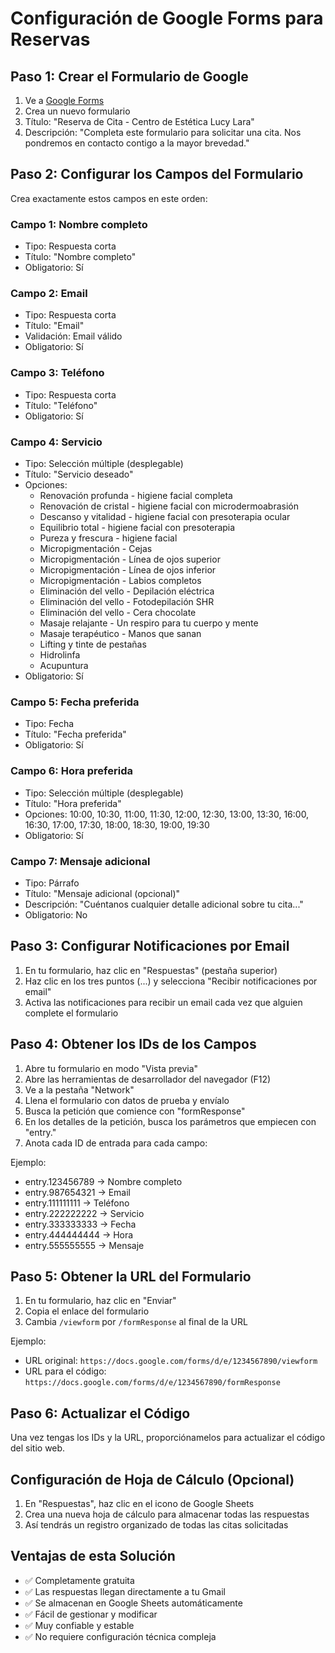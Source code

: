 # Configuración de Google Forms para Reservas

## Paso 1: Crear el Formulario de Google

1. Ve a [Google Forms](https://forms.google.com)
2. Crea un nuevo formulario
3. Título: "Reserva de Cita - Centro de Estética Lucy Lara"
4. Descripción: "Completa este formulario para solicitar una cita. Nos pondremos en contacto contigo a la mayor brevedad."

## Paso 2: Configurar los Campos del Formulario

Crea exactamente estos campos en este orden:

### Campo 1: Nombre completo
- Tipo: Respuesta corta
- Título: "Nombre completo"
- Obligatorio: Sí

### Campo 2: Email
- Tipo: Respuesta corta
- Título: "Email"
- Validación: Email válido
- Obligatorio: Sí

### Campo 3: Teléfono
- Tipo: Respuesta corta
- Título: "Teléfono"
- Obligatorio: Sí

### Campo 4: Servicio
- Tipo: Selección múltiple (desplegable)
- Título: "Servicio deseado"
- Opciones:
  - Renovación profunda - higiene facial completa
  - Renovación de cristal - higiene facial con microdermoabrasión
  - Descanso y vitalidad - higiene facial con presoterapia ocular
  - Equilibrio total - higiene facial con presoterapia
  - Pureza y frescura - higiene facial
  - Micropigmentación - Cejas
  - Micropigmentación - Línea de ojos superior
  - Micropigmentación - Línea de ojos inferior
  - Micropigmentación - Labios completos
  - Eliminación del vello - Depilación eléctrica
  - Eliminación del vello - Fotodepilación SHR
  - Eliminación del vello - Cera chocolate
  - Masaje relajante - Un respiro para tu cuerpo y mente
  - Masaje terapéutico - Manos que sanan
  - Lifting y tinte de pestañas
  - Hidrolinfa
  - Acupuntura
- Obligatorio: Sí

### Campo 5: Fecha preferida
- Tipo: Fecha
- Título: "Fecha preferida"
- Obligatorio: Sí

### Campo 6: Hora preferida
- Tipo: Selección múltiple (desplegable)
- Título: "Hora preferida"
- Opciones: 10:00, 10:30, 11:00, 11:30, 12:00, 12:30, 13:00, 13:30, 16:00, 16:30, 17:00, 17:30, 18:00, 18:30, 19:00, 19:30
- Obligatorio: Sí

### Campo 7: Mensaje adicional
- Tipo: Párrafo
- Título: "Mensaje adicional (opcional)"
- Descripción: "Cuéntanos cualquier detalle adicional sobre tu cita..."
- Obligatorio: No

## Paso 3: Configurar Notificaciones por Email

1. En tu formulario, haz clic en "Respuestas" (pestaña superior)
2. Haz clic en los tres puntos (...) y selecciona "Recibir notificaciones por email"
3. Activa las notificaciones para recibir un email cada vez que alguien complete el formulario

## Paso 4: Obtener los IDs de los Campos

1. Abre tu formulario en modo "Vista previa"
2. Abre las herramientas de desarrollador del navegador (F12)
3. Ve a la pestaña "Network" 
4. Llena el formulario con datos de prueba y envíalo
5. Busca la petición que comience con "formResponse"
6. En los detalles de la petición, busca los parámetros que empiecen con "entry."
7. Anota cada ID de entrada para cada campo:

Ejemplo:
- entry.123456789 → Nombre completo
- entry.987654321 → Email  
- entry.111111111 → Teléfono
- entry.222222222 → Servicio
- entry.333333333 → Fecha
- entry.444444444 → Hora
- entry.555555555 → Mensaje

## Paso 5: Obtener la URL del Formulario

1. En tu formulario, haz clic en "Enviar"
2. Copia el enlace del formulario
3. Cambia `/viewform` por `/formResponse` al final de la URL

Ejemplo:
- URL original: `https://docs.google.com/forms/d/e/1234567890/viewform`
- URL para el código: `https://docs.google.com/forms/d/e/1234567890/formResponse`

## Paso 6: Actualizar el Código

Una vez tengas los IDs y la URL, proporciónamelos para actualizar el código del sitio web.

## Configuración de Hoja de Cálculo (Opcional)

1. En "Respuestas", haz clic en el icono de Google Sheets
2. Crea una nueva hoja de cálculo para almacenar todas las respuestas
3. Así tendrás un registro organizado de todas las citas solicitadas

## Ventajas de esta Solución

- ✅ Completamente gratuita
- ✅ Las respuestas llegan directamente a tu Gmail
- ✅ Se almacenan en Google Sheets automáticamente
- ✅ Fácil de gestionar y modificar
- ✅ Muy confiable y estable
- ✅ No requiere configuración técnica compleja